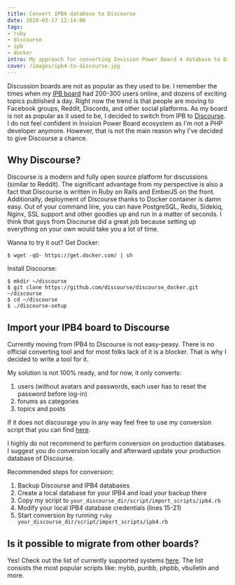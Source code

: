 ```yaml
---
title: Convert IPB4 database to Discourse
date: 2018-03-17 12:14:06
tags:
- ruby
- discourse
- ipb
- docker
intro: My approach for converting Invision Power Board 4 database to Discourse.
cover: /images/ipb4-to-discourse.jpg
---
```

Discussion boards are not as popular as they used to be. I remember the times when my [IPB board](https://forum.mmorpg.org.pl) had 200-300 users online, and dozens of exciting topics published a day. Right now the trend is that people are moving to Facebook groups, Reddit, Discords, and other social platforms. As my board is not as popular as it used to be, I decided to switch from IPB to [Discourse](https://www.discourse.org/). I do not feel confident in Invision Power Board ecosystem as I'm not a PHP developer anymore. However, that is not the main reason why I've decided to give Discourse a chance.

## Why Discourse?

Discourse is a modern and fully open source platform for discussions (similar to Reddit). The significant advantage from my perspective is also a fact that Discourse is written in Ruby on Rails and EmberJS on the front. Additionally, deployment of Discourse thanks to Docker container is damn easy. Out of your command line, you can have PostgreSQL, Redis, Sidekiq, Nginx, SSL support and other goodies up and run in a matter of seconds. I think that guys from Discourse did a great job because setting up everything on your own would take you a lot of time.

Wanna to try it out? Get Docker:
```
$ wget -qO- https://get.docker.com/ | sh
```

Install Discourse:
```
$ mkdir ~/discourse
$ git clone https://github.com/discourse/discourse_docker.git ~/discourse
$ cd ~/discourse
$ ./discourse-setup
```


## Import your IPB4 board to Discourse

Currently moving from IPB4 to Discourse is not easy-peasy. There is no official converting tool and for most folks lack of it is a blocker. That is why I decided to write a tool for it.

My solution is not 100% ready, and for now, it only converts:
1. users (without avatars and passwords, each user has to reset the password before log-in)
2. forums as categories
3. topics and posts

If it does not discourage you in any way feel free to use my conversion script that you can find [here](https://gist.github.com/Chmarusso/0e5811dbc726cdcbc42d746c8db30860).

I highly do not recommend to perform conversion on production databases. I suggest you do conversion locally and afterward update your production database of Discourse.

Recommended steps for conversion:
1. Backup Discourse and IPB4 databases
2. Create a local database for your IPB4 and load your backup there
3. Copy my script to `your_discourse_dir/script/import_scripts/ipb4.rb`
4. Modify your local IPB4 database credentials (lines 15-21)
5. Start conversion by running `ruby your_discourse_dir/script/import_scripts/ipb4.rb`

## Is it possible to migrate from other boards?
Yes! Check out the list of currently supported systems [here](https://github.com/discourse/discourse/tree/master/script/import_scripts). The list consists the most popular scripts like: mybb, punbb, phpbb, vbulletin and more.


